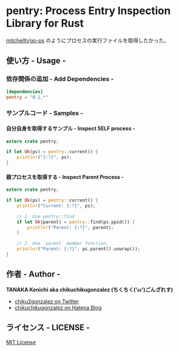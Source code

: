 pentry: Process Entry Inspection Library for Rust
=================================================

[mitchellh/go-ps](https://github.com/mitchellh/go-ps) のようにプロセスの実行ファイルを取得したかった。

使い方 - Usage -
----------------

### 依存関係の追加 - Add Dependencies -

```toml
[dependencies]
pentry = "0.1.*"
```

### サンプルコード - Samples -

#### 自分自身を取得するサンプル - Inspect SELF process -

```rust
extern crate pentry;

if let Ok(ps) = pentry::current() {
    println!("{:?}", ps);
}
```

#### 親プロセスを取得する - Inspect Parent Process -

```rust
extern crate pentry;

if let Ok(ps) = pentry::current() {
    println!("Current: {:?}", ps);

    // 1. Use pentry::find
    if let Ok(parent) = pentry::find(ps.ppid()) {
        println!("Parent: {:?}", parent);
    }

    // 2. Use `parent` member function.
    println!("Parent: {:?}", ps.parent().unwrap());
}
```

作者 - Author -
---------------

**TANAKA Kenichi aka chikuchikugonzalez (ちくちく('ω')ごんざれす)**

- [chiku2gonzalez on Twitter](https://twitter.com/chiku2gonzalez)
- [chikuchikugonzalez on Hatena Blog](http://chiku2gonzalez.hatenablog.com/)

ライセンス - LICENSE -
----------------------
[MIT License](http://chiku2gonzalez.bitbucket.org/license/MITv2016.txt)

